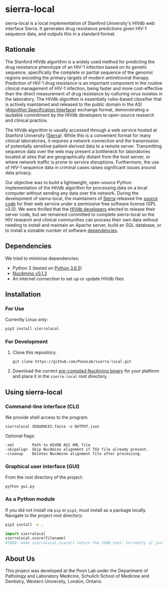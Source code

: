 # sierra-local
sierra-local is a local implementation of Stanford University's HIVdb web interface Sierra. It generates drug resistance predictions given HIV-1 sequence data, and outputs this in a standard format.

## Rationale

The Stanford HIVdb algortihm is a widely used method for predicting the drug resistance phenotype of an HIV-1 infection based on its genetic sequence, specifically the complete or partial sequence of the genomic regions encoding the primary targets of modern antiretroviral therapy.  Prediction of HIV-1 drug resistance is an important component in the routine clinical management of HIV-1 infection, being faster and more cost-effective than the direct measurement of drug resistance by culturing virus isolates in the laboratory.  The HIVdb algorithm is essentially rules-based classifier that is actively maintained and released to the public domain in the ASI ([Algorithm Specification Interface](http://jcm.asm.org/content/41/6/2792.short)) exchange format, demonstrating a laudable commitment by the HIVdb developers to open-source research and clinical practice.

The HIVdb algorithm is usually accessed through a web service hosted at Stanford University ([Sierra](https://hivdb.stanford.edu/hivdb)).  While this is a convenient format for many clinical laboratories, it requires a network connection and the transmission of potentially sensitive patient-derived data to a remote server.  Transmitting sequence data over the web may present a bottleneck for laboratories located at sites that are geographically distant from the host server, or where network traffic is prone to service disruptions.  Furthermore, the use of HIV-1 sequence data in criminal cases raises significant issues around data privacy.

Our objective was to build a lightweight, open-source Python implementation of the HIVdb algorithm for processing data on a local computer without sending any data over the network.  During the development of sierra-local, the maintainers of [Sierra](https://github.com/hivdb/sierra) released the [source code](https://github.com/hivdb/sierra) for their web service under a permissive free software license (GPL v3.0).  We were thrilled that the [HIVdb developers](https://github.com/hivdb) elected to release their server code, but we remained committed to complete sierra-local so the HIV research and clinical communities can process their own data without needing to install and maintain an Apache server, build an SQL database, or to install a sizeable number of software [dependencies](https://github.com/hivdb/sierra#dependency-lists).


## Dependencies
We tried to minimize dependencies:
- Python 3 (tested on [Python 3.6.5](https://www.python.org/downloads/release/python-365/))
- [NucAmino v0.1.3](https://github.com/hivdb/nucamino)
- An internet connection to set up or update HIVdb files

## Installation
### For Use
Currently Linux only:
```bash
pip3 install sierralocal
```
### For Development
1. Clone this repository.
    ```
    git clone https://github.com/PoonLab/sierra-local.git
    ```
2. Download the correct [pre-compiled NucAmino binary](https://github.com/hivdb/nucamino#download-binaries) for your platform and place it in the `sierra-local` root directory.

## Using sierra-local
### Command-line interface (CLI)

We provide shell access to the program:
```
sierralocal SEQUENCES.fasta -o OUTPUT.json
```
Optional flags:
```
-xml		Path to HIVDB ASI XML file
-skipalign	Skip NucAmino alignment if TSV file already present.
-cleanup	Deletes NucAmino alignment file after processing.
```
### Graphical user interface (GUI)
From the root directory of the project:
```
python gui.py
```

### As a Python module
If you did not install via `pip` or `pip3`, must install as a package locally. Navigate to the project root directory:
```bash
pip3 install -e .
```
```python
import sierralocal
sierralocal.score(filename)
#TODO: make sierralocal.score() return the JSON text. Currently it just runs the program and the JSON is stored as a file.
```

## About Us
This project was developed at the Poon Lab under the Department of Pathology and Laboratory Medicine, Schulich School of Medicine and Dentistry, Western University, London, Ontario.
